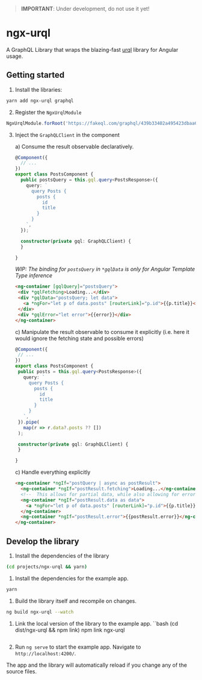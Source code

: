 > **IMPORTANT**: Under development, do not use it yet!

# ngx-urql

A GraphQL Library that wraps the blazing-fast [urql](https://formidable.com/open-source/urql/) library for Angular usage.

## Getting started

1. Install the libraries:

```bash
yarn add ngx-urql graphql
```

2. Register the `NgxUrqlModule`

```javascript
NgxUrqlModule.forRoot('https://fakeql.com/graphql/439b33402a495423dbaa6c467a59bcc0'),
```

3. Inject the `GraphQLClient` in the component

    a) Consume the result observable declaratively.
    ```typescript
    @Component({
      // ...
    })
    export class PostsComponent {
      public postsQuery = this.gql.query<PostsResponse>({
        query: `
          query Posts {
            posts {
              id
              title
            }
          }
        `,
      });
    
      constructor(private gql: GraphQLClient) {
      }
    
    } 
    ```
    *WIP: The binding for `postsQuery` in `*gqlData` is only for Angular Template Type inference*
   
    ```html
   <ng-container [gqlQuery]="postsQuery">
     <div *gqlFetching>Loading...</div>
     <div *gqlData="postsQuery; let data">
       <a *ngFor="let p of data.posts" [routerLink]="p.id">{{p.title}}</a>
     </div>
     <div *gqlError="let error">{{error}}</div>
   </ng-container>
    ```
   
    c) Manipulate the result observable to consume it explicitly (i.e. here it would ignore the fetching state and possible errors)
    ```typescript
   @Component({
     // ...
   })
   export class PostsComponent {
     public posts = this.gql.query<PostsResponse>({
       query: `
         query Posts {
           posts {
             id
             title
           }
         }
       `,
     }).pipe(
       map(r => r.data?.posts ?? [])
     );
   
     constructor(private gql: GraphQLClient) {
     }
   
   }
   ```
   
   c) Handle everything explicitly
   
   ```html
   <ng-container *ngIf="postQuery | async as postResult">
     <ng-container *ngIf="postResult.fetching">Loading...</ng-container>
     <!--  This allows for partial data, while also allowing for errors in the response-->
     <ng-container *ngIf="postResult.data as data">
       <a *ngFor="let p of data.posts" [routerLink]="p.id">{{p.title}}</a>
     </ng-container>
     <ng-container *ngIf="postResult.error">{{postResult.error}}</ng-container>
   </ng-container>
   ```

## Develop the library

1. Install the dependencies of the library
   
  ```bash
  (cd projects/ngx-urql && yarn)
  ```


1. Install the dependencies for the example app.
  
  ```bash
  yarn
  ```

1. Build the library itself and recompile on changes.
  ```bash
  ng build ngx-urql --watch
  ```

1. Link the local version of the library to the example app.
   ``bash
   (cd dist/ngx-urql && npm link)
   npm link ngx-urql
   ```

1. Run `ng serve` to start the example app. Navigate to `http://localhost:4200/`. 

The app and the library will automatically reload if you change any of the source files.